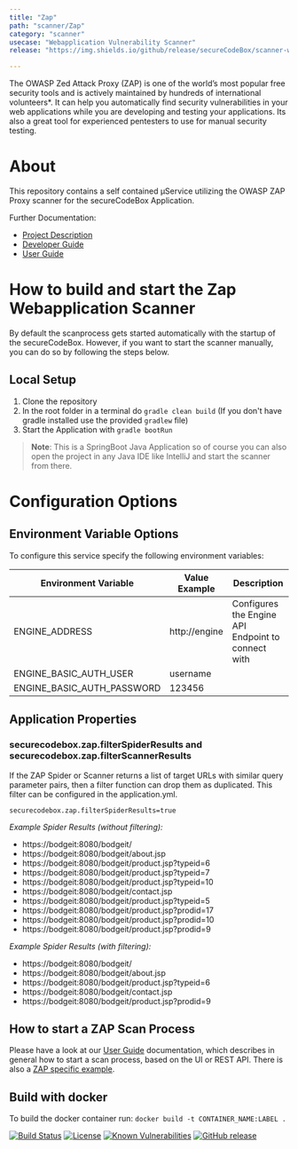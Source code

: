 ```yaml
---
title: "Zap"
path: "scanner/Zap"
category: "scanner"
usecase: "Webapplication Vulnerability Scanner"
release: "https://img.shields.io/github/release/secureCodeBox/scanner-webapplication-zap.svg"

---
```


The OWASP Zed Attack Proxy (ZAP) is one of the world’s most popular free security tools and is actively maintained by hundreds of international volunteers*. It can help you automatically find security vulnerabilities in your web applications while you are developing and testing your applications. Its also a great tool for experienced pentesters to use for manual security testing.

<!-- end -->

# About
This repository contains a self contained µService utilizing the OWASP ZAP Proxy scanner for the secureCodeBox Application.

Further Documentation:
* [Project Description][scb-project]
* [Developer Guide][scb-developer-guide]
* [User Guide][scb-user-guide]

# How to build and start the Zap Webapplication Scanner

By default the scanprocess gets started automatically with the startup of the secureCodeBox. However, if you want to start the scanner manually, you can do so by following the steps below.

## Local Setup

1. Clone the repository
2. In the root folder in a terminal do `gradle clean build` (If you don't have gradle installed use the provided `gradlew` file)
3. Start the Application with `gradle bootRun`

>**Note**: This is a SpringBoot Java Application so of course you can also open the project in any Java IDE like IntelliJ and start the scanner from there.

# Configuration Options

## Environment Variable Options

To configure this service specify the following environment variables:

| Environment Variable       | Value Example         | Description          |
| -------------------------- | --------------------- |--------------------- |
| ENGINE_ADDRESS             | http://engine         | Configures the Engine API Endpoint to connect with                     |
| ENGINE_BASIC_AUTH_USER     | username              |                      |
| ENGINE_BASIC_AUTH_PASSWORD | 123456                |                      |

## Application Properties

### securecodebox.zap.filterSpiderResults and securecodebox.zap.filterScannerResults
If the ZAP Spider or Scanner returns a list of target URLs with similar query parameter pairs, then a filter function can drop them as duplicated. This filter can  be configured in the application.yml.

`securecodebox.zap.filterSpiderResults=true`

*Example Spider Results (without filtering):*
- https://bodgeit:8080/bodgeit/
- https://bodgeit:8080/bodgeit/about.jsp
- https://bodgeit:8080/bodgeit/product.jsp?typeid=6
- https://bodgeit:8080/bodgeit/product.jsp?typeid=7
- https://bodgeit:8080/bodgeit/product.jsp?typeid=10
- https://bodgeit:8080/bodgeit/contact.jsp
- https://bodgeit:8080/bodgeit/product.jsp?typeid=5
- https://bodgeit:8080/bodgeit/product.jsp?prodid=17
- https://bodgeit:8080/bodgeit/product.jsp?prodid=10
- https://bodgeit:8080/bodgeit/product.jsp?prodid=9

*Example Spider Results (with filtering):*
- https://bodgeit:8080/bodgeit/
- https://bodgeit:8080/bodgeit/about.jsp
- https://bodgeit:8080/bodgeit/product.jsp?typeid=6
- https://bodgeit:8080/bodgeit/contact.jsp
- https://bodgeit:8080/bodgeit/product.jsp?prodid=9


## How to start a ZAP Scan Process
Please have a look at our [User Guide][scb-user-guide] documentation, which describes in general how to start a scan process, based on the UI or REST API. There is also a [ZAP specific example][scb-user-guide-zap-example].

## Build with docker
To build the docker container run: `docker build -t CONTAINER_NAME:LABEL .`

[![Build Status](https://travis-ci.com/secureCodeBox/scanner-webapplication-zap.svg?branch=develop)](https://travis-ci.com/secureCodeBox/scanner-webapplication-zap)
[![License](https://img.shields.io/badge/License-Apache%202.0-blue.svg)](https://opensource.org/licenses/Apache-2.0)
[![Known Vulnerabilities](https://snyk.io/test/github/secureCodeBox/scanner-webapplication-zap/badge.svg)](https://snyk.io/test/github/secureCodeBox/scanner-webapplication-zap)
[![GitHub release](https://img.shields.io/github/release/secureCodeBox/scanner-webapplication-zap.svg)](https://github.com/secureCodeBox/scanner-webapplication-zap/releases/latest)


[scb-project]:                  https://github.com/secureCodeBox/secureCodeBox
[scb-developer-guide]:          https://github.com/secureCodeBox/secureCodeBox/blob/master/docs/developer-guide/README.md
[scb-developer-guidelines]:     https://github.com/secureCodeBox/secureCodeBox/blob/master/docs/developer-guide/README.md#guidelines
[scb-user-guide]:               https://github.com/secureCodeBox/secureCodeBox/tree/master/docs/user-guide
[scb-user-guide-zap-example]:   https://github.com/secureCodeBox/secureCodeBox/blob/master/docs/user-guide/usage-examples/zap-bodgeit-example.md
